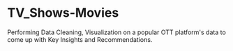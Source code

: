 # TV_Shows-Movies
Performing Data Cleaning, Visualization on a popular OTT platform's data to come up with Key Insights and Recommendations.
